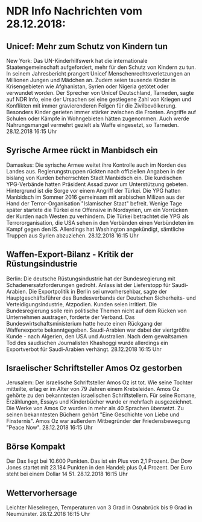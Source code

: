 # NDR Info Nachrichten vom 28.12.2018:


## Unicef: Mehr zum Schutz von Kindern tun
New York:	Das UN-Kinderhilfswerk hat die internationale Staatengemeinschaft aufgefordert, mehr für den Schutz von Kindern zu tun. In seinem Jahresbericht prangert Unicef Menschenrechtsverletzungen an Millionen Jungen und Mädchen an. Zudem seien tausende Kinder in Krisengebieten wie Afghanistan, Syrien oder Nigeria getötet oder verwundet worden. Der Sprecher von Unicef Deutschland, Tarneden, sagte auf NDR Info, eine der Ursachen sei eine gestiegene Zahl von Kriegen und Konflikten mit immer gravierenderen Folgen für die Zivilbevölkerung. Besonders Kinder gerieten immer stärker zwischen die Fronten. Angriffe auf Schulen oder Kämpfe in Wohngebieten hätten zugenommen. Auch werde Nahrungsmangel vermehrt gezielt als Waffe eingesetzt, so Tarneden. 28.12.2018 16:15 Uhr 

## Syrische Armee rückt in Manbidsch ein
Damaskus: Die syrische Armee weitet ihre Kontrolle auch im Norden des Landes aus. Regierungstruppen rückten nach offiziellen Angaben in der bislang von Kurden beherrschten Stadt Manbidsch ein. Die kurdischen YPG-Verbände hatten Präsident Assad zuvor um Unterstützung gebeten. Hintergrund ist die Sorge vor einem Angriff der Türkei. Die YPG hatten Manbidsch im Sommer 2016 gemeinsam mit arabischen Milizen aus der Hand der Terror-Organisation "Islamischer Staat" befreit. Wenige Tage später startete die Türkei eine Offensive in Nordsyrien, um ein Vorrücken der Kurden nach Westen zu verhindern. Die Türkei betrachtet die YPG als Terrororganisation, die USA sehen in den Verbänden einen Verbündeten im Kampf gegen den IS. Allerdings hat Washington angekündigt, sämtliche Truppen aus Syrien abzuziehen. 28.12.2018 16:15 Uhr 

## Waffen-Export-Bilanz - Kritik der Rüstungsindustrie
Berlin: Die deutsche Rüstungsindustrie hat der Bundesregierung mit Schadenersatzforderungen gedroht. Anlass ist der Lieferstopp für Saudi-Arabien. Die Exportpolitik in Berlin sei unvorhersehbar, sagte der Hauptgeschäftsführer des Bundesverbands der Deutschen Sicherheits- und Verteidigungsindustrie, Atzpodien. Kunden seien irritiert. Die Bundesregierung solle rein politische Themen nicht auf dem Rücken von Unternehmen austragen, forderte der Verband. Das Bundeswirtschaftsministerium hatte heute einen Rückgang der Waffenexporte bekanntgegeben. Saudi-Arabien war dabei der viertgrößte Kunde - nach Algerien, den USA und Australien. Nach dem gewaltsamen Tod des saudischen Journalisten Khashoggi wurde allerdings ein Exportverbot für Saudi-Arabien verhängt. 28.12.2018 16:15 Uhr 

## Israelischer Schriftsteller Amos Oz gestorben
Jerusalem: Der israelische Schriftsteller Amos Oz ist tot. Wie seine Tochter mitteilte, erlag er im Alter von 79 Jahren einem Krebsleiden. Amos Oz gehörte zu den bekanntesten israelischen Schriftstellern. Für seine Romane, Erzählungen, Essays und Kinderbücher wurde er mehrfach ausgezeichnet. Die Werke von Amos Oz wurden in mehr als 40 Sprachen übersetzt. Zu seinen bekanntesten Büchern gehört "Eine Geschichte von Liebe und Finsternis". Amos Oz war außerdem Mitbegründer der Friedensbewegung "Peace Now". 28.12.2018 16:15 Uhr 

## Börse Kompakt
Der Dax liegt bei 10.600 Punkten. Das ist ein Plus von 2,1 Prozent. Der Dow Jones startet mit 23.184 Punkten in den Handel; plus 0,4 Prozent. Der Euro steht bei einem Dollar 14 51. 28.12.2018 16:15 Uhr 

## Wettervorhersage
Leichter Nieselregen, Temperaturen von 3 Grad in Osnabrück bis 9 Grad in Neumünster. 28.12.2018 16:15 Uhr 
